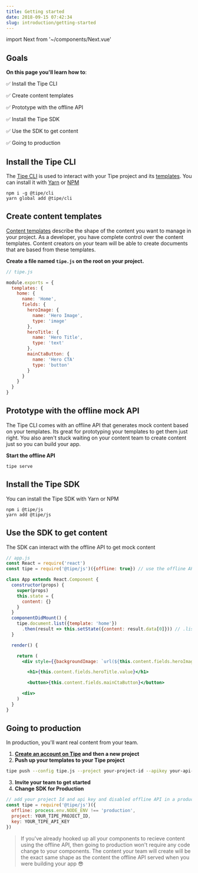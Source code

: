 ```yaml
---
title: Getting started
date: 2018-09-15 07:42:34
slug: introduction/getting-started
---
```

import Next from '~/components/Next.vue'

## Goals
**On this page you'll learn how to**:

✅ Install the Tipe CLI

✅ Create content templates

✅ Prototype with the offline API

✅ Install the Tipe SDK

✅ Use the SDK to get content

✅ Going to production


## Install the Tipe CLI
The [Tipe CLI]() is used to interact with your Tipe project and its [templates](). You can install it with [Yarn]() or [NPM]()
```
npm i -g @tipe/cli
yarn global add @tipe/cli
```

## Create content templates
[Content templates]() describe the shape of the content you want to manage in your project. As a developer, you have complete control over the content templates. Content creators on your team will be able to create documents that are based from these templates.

**Create a file named `tipe.js` on the root on your project.**

```javascript
// tipe.js

module.exports = {
  templates: {
    home: {
      name: 'Home',
      fields: {
        heroImage: {
          name: 'Hero Image',
          type: 'image'
        },
        heroTitle: {
          name: 'Hero Title',
          type: 'text'
        },
        mainCtaButton: {
          name: 'Hero CTA'
          type: 'button'
        }
      }
    }
  }
}
```
## Prototype with the offline mock API
The Tipe CLI comes with an offline API that generates mock content based on your templates. Its great for prototyping your templates to get them just right. You also aren't stuck waiting on your content team to create content just so you can build your app.

**Start the offline API**
```
tipe serve
```
## Install the Tipe SDK
You can install the Tipe SDK with Yarn or NPM
```
npm i @tipe/js
yarn add @tipe/js
```

## Use the SDK to get content
The SDK can interact with the offline API to get mock content

```jsx
// app.js
const React = require('react')
const tipe = require('@tipe/js')({offline: true}) // use the offline API

class App extends React.Component {
  constructor(props) {
    super(props)
    this.state = {
      content: {}
    }
  }
  componentDidMount() {
    tipe.document.list({template: 'home'})
      .then(result => this.setState({content: result.data[0]})) // .list() returns many documents
  }

  render() {

    return (
      <div style={{backgroundImage: `url(${this.content.fields.heroImage.value})`}}>

        <h1>{this.content.fields.heroTitle.value}</h1>

        <button>{this.content.fields.mainCtaButton}</button>

      <div>
    )
  }
}
```

## Going to production
In production, you'll want real content from your team.

1. **[Create an account on Tipe](https://tipe.io?rel=cli) and then a new project**
2. **Push up your templates to your Tipe project**
```bash
tipe push --config tipe.js --project your-project-id --apikey your-api-key
```
3. **Invite your team to get started**
4. **Change SDK for Production**
```javascript
// add your project Id and api key and disabled offline API in a production environment
const tipe = require('@tipe/js')({
  offline: process.env.NODE_ENV !== 'production',
  project: YOUR_TIPE_PROJECT_ID,
  key: YOUR_TIPE_API_KEY
})
```
> If you've already hooked up all your components to recieve content using the offline API, then going to production won't require any code change to your components. The content your team will create will be the exact same shape as the content the offline API served when you were building your app 😎

<Next message="Nice job 🏆. Keep going to learn how to get the best out of templates." to="/references/templates"/>
